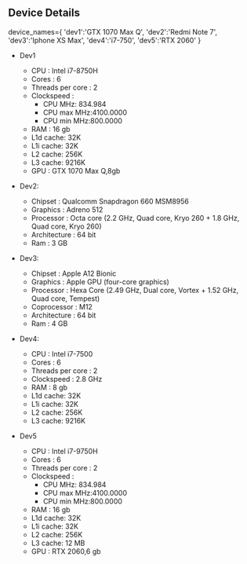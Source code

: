 ## Device Details

device_names={
    'dev1':'GTX 1070 Max Q',
    'dev2':'Redmi Note 7',
    'dev3':'Iphone XS Max',
    'dev4':'i7-750',
    'dev5':'RTX 2060'
}

* Dev1
    * CPU : Intel i7-8750H
    * Cores : 6
    * Threads per core : 2
    * Clockspeed :
        * CPU MHz: 834.984
        * CPU max MHz:4100.0000
        * CPU min MHz:800.0000
    * RAM : 16 gb
    * L1d cache: 32K
    * L1i cache: 32K
    * L2 cache:  256K
    * L3 cache:  9216K
    * GPU : GTX 1070 Max Q,8gb

* Dev2:
    * Chipset   : Qualcomm Snapdragon 660 MSM8956
    * Graphics  : Adreno 512
    * Processor	: Octa core (2.2 GHz, Quad core, Kryo 260 + 1.8 GHz, Quad core, Kryo 260)
    * Architecture : 64 bit
    * Ram	       : 3 GB

* Dev3:
    * Chipset	   : Apple A12 Bionic
    * Graphics	   : Apple GPU (four-core graphics)
    * Processor	   : Hexa Core (2.49 GHz, Dual core, Vortex + 1.52 GHz, Quad core, Tempest)
    * Coprocessor  : M12
    * Architecture : 64 bit
    * Ram          : 4 GB

* Dev4:
    * CPU : Intel i7-7500
    * Cores : 6
    * Threads per core : 2
    * Clockspeed : 2.8 GHz
    * RAM : 8 gb
    * L1d cache: 32K
    * L1i cache: 32K
    * L2 cache:  256K
    * L3 cache:  9216K

* Dev5
    * CPU : Intel i7-9750H
    * Cores : 6
    * Threads per core : 2
    * Clockspeed :
        * CPU MHz: 834.984
        * CPU max MHz:4100.0000
        * CPU min MHz:800.0000
    * RAM : 16 gb
    * L1d cache: 32K
    * L1i cache: 32K
    * L2 cache:  256K
    * L3 cache:  12 MB
    * GPU : RTX 2060,6 gb


